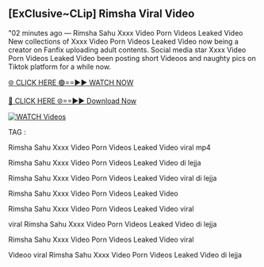 ## [ExClusive~CLip] Rimsha Viral Video


"02 minutes ago —  Rimsha Sahu Xxxx Video Porn Videos Leaked Video New collections of   Xxxx Video Porn Videos Leaked Video now being a creator on Fanfix uploading adult contents. Social media star   Xxxx Video Porn Videos Leaked Video been posting short Videoos and naughty pics on Tiktok platform for a while now.


[🌐 CLICK HERE 🟢==►► WATCH NOW](https://ultra-bulletin.blogspot.com/p/ultra-bulletin-23.html)

[🔴 CLICK HERE 🌐==►► Download Now](https://ultra-bulletin.blogspot.com/p/ultra-bulletin-23.html)

[![WATCH Videos](https://i.imgur.com/dJHk4Zq.gif)](https://ultra-bulletin.blogspot.com/p/ultra-bulletin-23.html)


TAG :

Rimsha Sahu Xxxx Video Porn Videos Leaked Video viral mp4

Rimsha Sahu Xxxx Video Porn Videos Leaked Video di lejja

Rimsha Sahu Xxxx Video Porn Videos Leaked Video viral di lejja

Rimsha Sahu Xxxx Video Porn Videos Leaked Video

Rimsha Sahu Xxxx Video Porn Videos Leaked Video viral

viral Rimsha Sahu Xxxx Video Porn Videos Leaked Video di lejja

Rimsha Sahu Xxxx Video Porn Videos Leaked Video viral

Videoo viral Rimsha Sahu Xxxx Video Porn Videos Leaked Video di lejja
